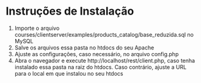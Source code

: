 # Instruções de Instalação

1) Importe o arquivo courses/clientserver/examples/products_catalog/base_reduzida.sql no MySQL
2) Salve os arquivos essa pasta no htdocs do seu Apache
3) Ajuste as configurações, caso necessário, no arquivo config.php
4) Abra o navegador e execute http://localhost/rest/client.php, caso tenha instalado essa pasta na raiz do htdocs. Caso contrário, ajuste a URL para o local em que instalou no seu htdocs
